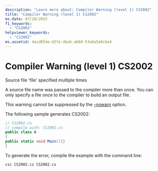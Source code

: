 ```yaml
---
description: "Learn more about: Compiler Warning (level 1) CS2002"
title: "Compiler Warning (level 1) CS2002"
ms.date: 07/20/2015
f1_keywords: 
  - "CS2002"
helpviewer_keywords: 
  - "CS2002"
ms.assetid: 4acd054e-d3fe-4be6-a660-53a0a5e8c6a4
---
```

# Compiler Warning (level 1) CS2002

Source file 'file' specified multiple times  
  
 A source file name was passed to the compiler more than once. You can only specify a file once to the compiler to build an output file.  
  
 This warning cannot be suppressed by the [-nowarn](/dotnet/csharp/language-reference/compiler-options/errors-warning) option.  
  
 The following sample generates CS2002:  
  
```csharp  
// CS2002.cs  
// compile with: CS2002.cs  
public class A  
{  
public static void Main(){}  
}  
```  
  
 To generate the error, compile the example with the command line:  
  
```console  
csc CS2002.cs CS2002.cs  
```
